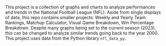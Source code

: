 This project is a collection of graphs and charts to analyze performances and trends in the National Football League (NFL). Aside from single displays of data, this repo contains smaller projects: Weekly and Yearly Team Rankings, Matchup Calculator, Visual Game Breakdown, Win Percentage Breakdown. Despite many graphs being set to the current season (2023), this can be changed to analyze similar trends going back to the year 2000. This project uses data from the Python library `nfl_data_py`.
